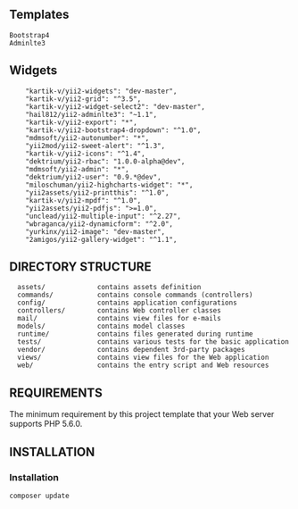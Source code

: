 
Templates
-------------------

    Bootstrap4
    Adminlte3


Widgets
-------------------

        "kartik-v/yii2-widgets": "dev-master",
        "kartik-v/yii2-grid": "^3.5",
        "kartik-v/yii2-widget-select2": "dev-master",
        "hail812/yii2-adminlte3": "~1.1",
        "kartik-v/yii2-export": "*",
        "kartik-v/yii2-bootstrap4-dropdown": "^1.0",
        "mdmsoft/yii2-autonumber": "*",
        "yii2mod/yii2-sweet-alert": "^1.3",
        "kartik-v/yii2-icons": "^1.4",
        "dektrium/yii2-rbac": "1.0.0-alpha@dev",
        "mdmsoft/yii2-admin": "*",
        "dektrium/yii2-user": "0.9.*@dev",
        "miloschuman/yii2-highcharts-widget": "*",
        "yii2assets/yii2-printthis": "^1.0",
        "kartik-v/yii2-mpdf": "^1.0",
        "yii2assets/yii2-pdfjs": ">=1.0",
        "unclead/yii2-multiple-input": "^2.27",
        "wbraganca/yii2-dynamicform": "^2.0",
        "yurkinx/yii2-image": "dev-master",
        "2amigos/yii2-gallery-widget": "^1.1",


DIRECTORY STRUCTURE
-------------------

      assets/             contains assets definition
      commands/           contains console commands (controllers)
      config/             contains application configurations
      controllers/        contains Web controller classes
      mail/               contains view files for e-mails
      models/             contains model classes
      runtime/            contains files generated during runtime
      tests/              contains various tests for the basic application
      vendor/             contains dependent 3rd-party packages
      views/              contains view files for the Web application
      web/                contains the entry script and Web resources



REQUIREMENTS
------------

The minimum requirement by this project template that your Web server supports PHP 5.6.0.


INSTALLATION
------------

### Installation
```php
composer update
```

